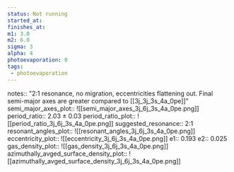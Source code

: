 ```yaml
---
status: Not running
started_at:
finishes_at:
m1: 3.0
m2: 6.0
sigma: 3
alpha: 4
photoevaporation: 0
tags:
 - photoevaporation
---
```


notes:: "2:1 resonance, no migration, eccentricities flattening out. Final semi-major axes are greater compared to [[3j_3j_3s_4a_0pe]]"
semi_major_axes_plot:: ![[semi_major_axes_3j_6j_3s_4a_0pe.png]]
period_ratio:: 2.03 ± 0.03
period_ratio_plot:: ![[period_ratio_3j_6j_3s_4a_0pe.png]]
suggested_resonance:: 2:1
resonant_angles_plot:: ![[resonant_angles_3j_6j_3s_4a_0pe.png]]
eccentricity_plot:: ![[eccentricity_3j_6j_3s_4a_0pe.png]]
e1:: 0.193
e2:: 0.025
gas_density_plot:: ![[gas_density_3j_6j_3s_4a_0pe.png]]
azimuthally_avged_surface_density_plot:: ![[azimuthally_avged_surface_density_3j_6j_3s_4a_0pe.png]]
